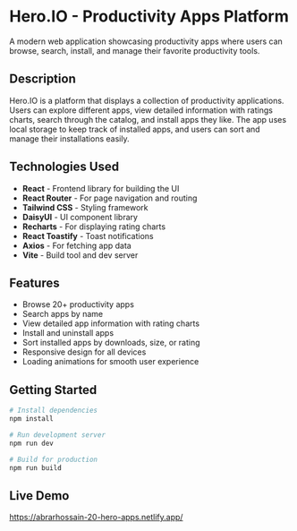 # Hero.IO - Productivity Apps Platform

A modern web application showcasing productivity apps where users can browse, search, install, and manage their favorite productivity tools.

## Description

Hero.IO is a platform that displays a collection of productivity applications. Users can explore different apps, view detailed information with ratings charts, search through the catalog, and install apps they like. The app uses local storage to keep track of installed apps, and users can sort and manage their installations easily.

## Technologies Used

- **React** - Frontend library for building the UI
- **React Router** - For page navigation and routing
- **Tailwind CSS** - Styling framework
- **DaisyUI** - UI component library
- **Recharts** - For displaying rating charts
- **React Toastify** - Toast notifications
- **Axios** - For fetching app data
- **Vite** - Build tool and dev server

## Features

- Browse 20+ productivity apps
- Search apps by name
- View detailed app information with rating charts
- Install and uninstall apps
- Sort installed apps by downloads, size, or rating
- Responsive design for all devices
- Loading animations for smooth user experience

## Getting Started

```bash
# Install dependencies
npm install

# Run development server
npm run dev

# Build for production
npm run build
```

## Live Demo

https://abrarhossain-20-hero-apps.netlify.app/
